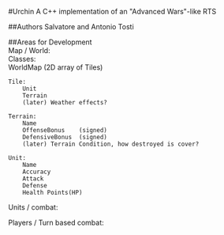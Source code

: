 #Urchin
A C++ implementation of an "Advanced Wars"-like RTS  

##Authors
Salvatore and Antonio Tosti  

##Areas for Development  
Map / World:  
	Classes:  
   	WorldMap (2D array of Tiles)  
	
	Tile:  
		Unit  
		Terrain  
		(later)	Weather effects?  

	Terrain:  
		Name  
		OffenseBonus	(signed)  
		DefensiveBonus	(signed)  
		(later) Terrain Condition, how destroyed is cover?  

    Unit:  
        Name  
        Accuracy  
        Attack  
        Defense  
        Health Points(HP)  

Units / combat:  

Players / Turn based combat:  
